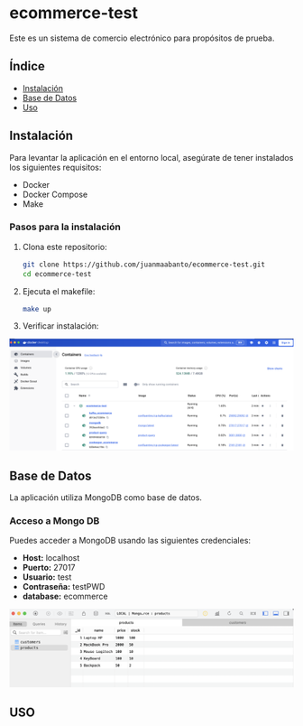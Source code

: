 # ecommerce-test

Este es un sistema de comercio electrónico para propósitos de prueba.

## Índice
- [Instalación](#instalación)
- [Base de Datos](#base-de-datos)
- [Uso](#uso)

## Instalación

Para levantar la aplicación en el entorno local, asegúrate de tener instalados los siguientes requisitos:

- Docker
- Docker Compose
- Make

### Pasos para la instalación

1. Clona este repositorio:

   ```sh
   git clone https://github.com/juanmaabanto/ecommerce-test.git
   cd ecommerce-test
   ```

2. Ejecuta el makefile:

   ```sh
   make up
   ```

3. Verificar instalación:

![Docker Desktop](https://github.com/juanmaabanto/ecommerce-test/blob/main/screenshots/docker.png)

## Base de Datos

La aplicación utiliza MongoDB como base de datos.

### Acceso a Mongo DB

Puedes acceder a MongoDB usando las siguientes credenciales:

- **Host:** localhost
- **Puerto:** 27017
- **Usuario:** test
- **Contraseña:** testPWD
- **database:** ecommerce

![Tables](https://github.com/juanmaabanto/ecommerce-test/blob/main/screenshots/tables.png)

## USO